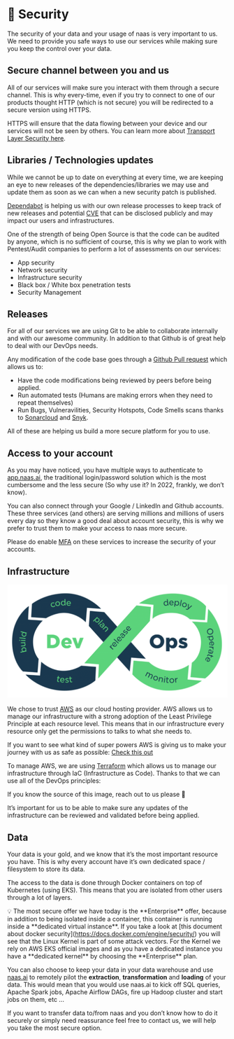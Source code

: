 # 🔐 Security

The security of your data and your usage of naas is very important to us. We need to provide you safe ways to use our services while making sure you keep the control over your data.

## Secure channel between you and us

All of our services will make sure you interact with them through a secure channel. This is why every-time, even if you try to connect to one of our products thought HTTP (which is not secure) you will be redirected to a secure version using HTTPS.

HTTPS will ensure that the data flowing between your device and our services will not be seen by others. You can learn more about [Transport Layer Security here](https://en.wikipedia.org/wiki/Transport\_Layer\_Security).

## Libraries / Technologies updates

While we cannot be up to date on everything at every time, we are keeping an eye to new releases of the dependencies/libraries we may use and update them as soon as we can when a new security patch is published.

[Dependabot](https://github.com/dependabot/dependabot-core) is helping us with our own release processes to keep track of new releases and potential [CVE](https://en.wikipedia.org/wiki/Common\_Vulnerabilities\_and\_Exposures) that can be disclosed publicly and may impact our users and infrastructures.

One of the strength of being Open Source is that the code can be audited by anyone, which is no sufficient of course, this is why we plan to work with Pentest/Audit companies to perform a lot of assessments on our services:

* App security
* Network security
* Infrastructure security
* Black box / White box penetration tests
* Security Management

## Releases

For all of our services we are using Git to be able to collaborate internally and with our awesome community. In addition to that Github is of great help to deal with our DevOps needs.

Any modification of the code base goes through a [Github Pull request](https://docs.github.com/en/pull-requests/collaborating-with-pull-requests/proposing-changes-to-your-work-with-pull-requests/about-pull-requests) which allows us to:

* Have the code modifications being reviewed by peers before being applied.
* Run automated tests (Humans are making errors when they need to repeat themselves)
* Run Bugs, Vulneravilities, Security Hotspots, Code Smells scans thanks to [Sonarcloud](https://sonarcloud.io) and [Snyk](https://snyk.io).

All of these are helping us build a more secure platform for you to use.

## Access to your account

As you may have noticed, you have multiple ways to authenticate to [app.naas.ai](http://app.naas.ai), the traditional login/password solution which is the most cumbersome and the less secure (So why use it? In 2022, frankly, we don’t know).

You can also connect through your Google / LinkedIn and Github accounts. These three services (and others) are serving millions and millions of users every day so they know a good deal about account security, this is why we prefer to trust them to make your access to naas more secure.

Please do enable [MFA](https://en.wikipedia.org/wiki/Multi-factor\_authentication) on these services to increase the security of your accounts.

## Infrastructure

![](.gitbook/assets/infra.png)

We chose to trust [AWS](https://aws.amazon.com) as our cloud hosting provider. AWS allows us to manage our infrastructure with a strong adoption of the Least Privilege Principle at each resource level. This means that in our infrastructure every resource only get the permissions to talks to what she needs to.

If you want to see what kind of super powers AWS is giving us to make your journey with us as safe as possible: [Check this out](https://aws.amazon.com/products/security/)

To manage AWS, we are using [Terraform](https://www.terraform.io) which allows us to manage our infrastructure through IaC (Infrastructure as Code). Thanks to that we can use all of the DevOps principles:

If you know the source of this image, reach out to us please 🙏

It’s important for us to be able to make sure any updates of the infrastructure can be reviewed and validated before being applied.

## Data

Your data is your gold, and we know that it’s the most important resource you have. This is why every account have it’s own dedicated space / filesystem to store its data.

The access to the data is done through Docker containers on top of Kubernetes (using EKS). This means that you are isolated from other users through a lot of layers.

💡 The most secure offer we have today is the \*\*Enterprise\*\* offer, because in addition to being isolated inside a container, this container is running inside a \*\*dedicated virtual instance\*\*. If you take a look at \[this document about docker security]\(https://docs.docker.com/engine/security/) you will see that the Linux Kernel is part of some attack vectors. For the Kernel we rely on AWS EKS official images and as you have a dedicated instance you have a \*\*dedicated kernel\*\* by choosing the \*\*Enterprise\*\* plan.

You can also choose to keep your data in your data warehouse and use [naas.ai](http://naas.ai) to remotely pilot the **extraction**, **transformation** and **loading** of your data. This would mean that you would use naas.ai to kick off SQL queries, Apache Spark jobs, Apache Airflow DAGs, fire up Hadoop cluster and start jobs on them, etc ...

If you want to transfer data to/from naas and you don’t know how to do it securely or simply need reassurance feel free to contact us, we will help you take the most secure option.
